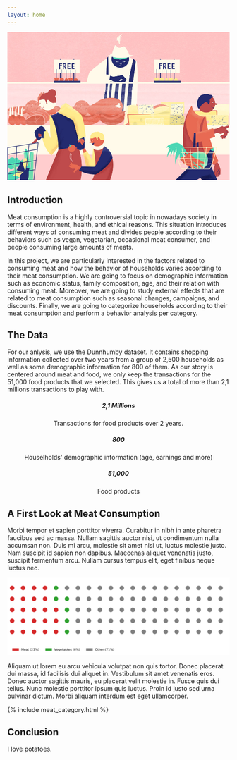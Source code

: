 ```yaml
---
layout: home
---
```


![](/assets/shop_meat.jpg)

## Introduction

Meat consumption is a highly controversial topic in nowadays society in terms of environment, health, and ethical reasons. This situation introduces different ways of consuming meat and divides people according to their behaviors such as vegan, vegetarian, occasional meat consumer, and people consuming large amounts of meats.

In this project, we are particularly interested in the factors related to consuming meat and how the behavior of households varies according to their meat consumption. We are going to focus on demographic information such as economic status, family composition, age, and their relation with consuming meat. Moreover, we are going to study external effects that are related to meat consumption such as seasonal changes, campaigns, and discounts. Finally, we are going to categorize households according to their meat consumption and perform a behavior analysis per category.

## The Data

For our anlysis, we use the Dunnhumby dataset. It contains shopping information collected over two years from a group of 2,500 households as well as some demographic information for 800 of them. As our story is centered around meat and food, we only keep the transactions for the 51,000 food products that we selected. This gives us a total of more than 2,1 millions transactions to play with.

<section id="key_numbers_data" markdown="1">

<div class="card-deck">
  <div class="card">
    <div class="card-body"  style="text-align: center;">
      <h5 class="card-title">2,1 Millions</h5>
      <p class="card-text">Transactions for food products over 2 years.</p>
    </div>
  </div>
  <div class="card">
    <div class="card-body"  style="text-align: center;">
      <h5 class="card-title">800</h5>
      <p class="card-text">Houselholds' demographic information (age, earnings and more)</p>
    </div>
  </div>
  <div class="card">
    <div class="card-body"  style="text-align: center;">
      <h5 class="card-title">51,000</h5>
      <p class="card-text">Food products</p>
    </div>
  </div>
</div>

</section>

## A First Look at Meat Consumption

Morbi tempor et sapien porttitor viverra. Curabitur in nibh in ante pharetra faucibus sed ac massa. Nullam sagittis auctor nisi, ut condimentum nulla accumsan non. Duis mi arcu, molestie sit amet nisi ut, luctus molestie justo. Nam suscipit id sapien non dapibus. Maecenas aliquet venenatis justo, suscipit fermentum arcu. Nullam cursus tempus elit, eget finibus neque luctus nec.

![](/assets/waffle.svg)

Aliquam ut lorem eu arcu vehicula volutpat non quis tortor. Donec placerat dui massa, id facilisis dui aliquet in. Vestibulum sit amet venenatis eros. Donec auctor sagittis mauris, eu placerat velit molestie in. Fusce quis dui tellus. Nunc molestie porttitor ipsum quis luctus. Proin id justo sed urna pulvinar dictum. Morbi aliquam interdum est eget ullamcorper.

{% include meat_category.html %}

## Conclusion

I love potatoes.
